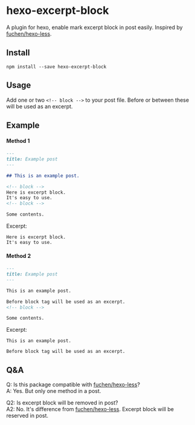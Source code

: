 # hexo-excerpt-block
A plugin for hexo, enable mark excerpt block in post easily. Inspired by [fuchen/hexo-less](https://github.com/fuchen/hexo-less).

## Install

`npm install --save hexo-excerpt-block`

## Usage

Add one or two `<!-- block -->` to your post file. Before or between these will be used as an excerpt.

## Example

#### Method 1
```markdown
---
title: Example post
---

## This is an example post.

<!-- block -->
Here is excerpt block.
It's easy to use.
<!-- block -->

Some contents.

```
Excerpt:
```
Here is excerpt block.
It's easy to use.
```

#### Method 2
```markdown
---
title: Example post
---

This is an example post.

Before block tag will be used as an excerpt.
<!-- block -->

Some contents.

```
Excerpt:
```
This is an example post.

Before block tag will be used as an excerpt.
```

## Q&A

Q: Is this package compatible with [fuchen/hexo-less](https://github.com/fuchen/hexo-less)?  
A: Yes. But only one method in a post.

Q2: Is excerpt block will be removed in post?  
A2: No. It's difference from [fuchen/hexo-less](https://github.com/fuchen/hexo-less). Excerpt block will be reserved in post.